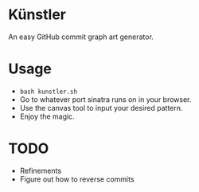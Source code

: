 # Künstler

An easy GitHub commit graph art generator.

# Usage

* `bash kunstler.sh`
* Go to whatever port sinatra runs on in your browser.
* Use the canvas tool to input your desired pattern.
* Enjoy the magic.

# TODO

* Refinements
* Figure out how to reverse commits